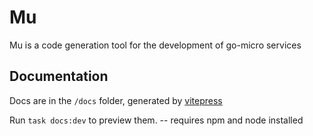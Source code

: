 # Mu

Mu is a code generation tool for the development of go-micro services

## Documentation

Docs are in the `/docs` folder, generated by [vitepress](https://vitepress.dev/)

Run `task docs:dev` to preview them. -- requires npm and node installed
